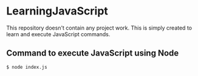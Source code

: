 # LearningJavaScript

This repository doesn't contain any project work. This is simply created to learn and execute JavaScript commands.

Command to execute JavaScript using Node
----------------------------------------
```
$ node index.js
```
